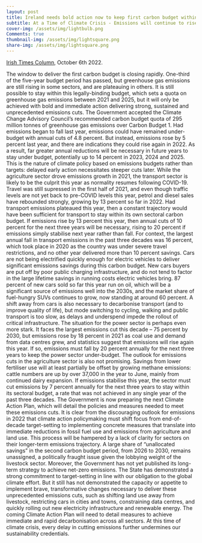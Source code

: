 ```yaml
---
layout: post
title: Ireland needs bold action now to keep first carbon budget within reach
subtitle: At a Time of Climate Crisis - Emissions will continue to rise unless immediate steps are taken
cover-img: /assets/img/lightbulb.png
Comments: true
thumbnail-img: /assets/img/lightsquare.png
share-img: /assets/img/lightsquare.png
---
```


[Irish Times Column](https://www.irishtimes.com/environment/climate-crisis/2022/10/06/bold-action-is-necessary-to-keep-first-carbon-budget-within-reach/), October 6th 2022.

The window to deliver the first carbon budget is closing rapidly. One-third of the five-year budget period has passed, but greenhouse gas emissions are still rising in some sectors, and are plateauing in others. It is still possible to stay within this legally-binding budget, which sets a quota on greenhouse gas emissions between 2021 and 2025, but it will only be achieved with bold and immediate action delivering strong, sustained and unprecedented emissions cuts.
The Government accepted the Climate Change Advisory Council’s recommended carbon budget quota of 295 million tonnes of greenhouse gas emissions over Carbon Budget 1. Had emissions began to fall last year, emissions could have remained under-budget with annual cuts of 4.8 percent.
But instead, emissions rose by 5 percent last year, and there are indications they could rise again in 2022. As a result, far greater annual reductions will be necessary in future years to stay under budget, potentially up to 14 percent in 2023, 2024 and 2025. This is the nature of climate policy based on emissions budgets rather than targets: delayed early action necessitates steeper cuts later.
While the agriculture sector drove emissions growth in 2021, the transport sector is likely to be the culprit this year as normality resumes following COVID-19. Travel was still supressed in the first half of 2021, and even though traffic levels are not yet back to pre-COVID levels this year, petrol and diesel sales have rebounded strongly, growing by 13 percent so far in 2022.
Had transport emissions plateaued this year, then a constant trajectory would have been sufficient for transport to stay within its own sectoral carbon budget. If emissions rise by 13 percent this year, then annual cuts of 10 percent for the next three years will be necessary, rising to 20 percent if emissions simply stabilise next year rather than fall. For context, the largest annual fall in transport emissions in the past three decades was 16 percent, which took place in 2020 as the country was under severe travel restrictions, and no other year delivered more than 10 percent savings.
Cars are not being electrified quickly enough for electric vehicles to deliver significant emissions savings during this carbon budget. New cars buyers are put off by poor public charging infrastructure, and do not tend to factor in the large lifetime savings in running costs electric vehicles bring. 87 percent of new cars sold so far this year run on oil, which will be a significant source of emissions well into the 2030s, and the market share of fuel-hungry SUVs continues to grow, now standing at around 60 percent.
A shift away from cars is also necessary to decarbonise transport (and to improve quality of life), but mode switching to cycling, walking and public transport is too slow, as delays and underspend impede the rollout of critical infrastructure.
The situation for the power sector is perhaps even more stark. It faces the largest emissions cut this decade – 75 percent by 2030, but emissions rose by 18 percent in 2021 as coal use and demand from data centres grew, and statistics suggest that emissions will rise again this year. If so, emissions must fall by 20 percent annually for the next three years to keep the power sector under-budget.
The outlook for emissions cuts in the agriculture sector is also not promising. Savings from lower fertiliser use will at least partially be offset by growing methane emissions: cattle numbers are up by over 37,000 in the year to June, mainly from continued dairy expansion. If emissions stabilise this year, the sector must cut emissions by 7 percent annually for the next three years to stay within its sectoral budget, a rate that was not achieved in any single year of the past three decades.
The Government is now preparing the next Climate Action Plan, which will detail the policies and measures needed to meet these emissions cuts. It is clear from the discouraging outlook for emissions in 2022 that climate action policymaking must shift focus from end-of-decade target-setting to implementing concrete measures that translate into immediate reductions in fossil fuel use and emissions from agriculture and land use.
This process will be hampered by a lack of clarity for sectors on their longer-term emissions trajectory. A large share of “unallocated savings” in the second carbon budget period, from 2026 to 2030, remains unassigned, a politically fraught issue given the lobbying weight of the livestock sector. Moreover, the Government has not yet published its long-term strategy to achieve net-zero emissions.
The State has demonstrated a strong commitment to target-setting in line with our obligation to the global climate effort. But it still has not demonstrated the capacity or appetite to implement brave, transformative changes necessary to deliver these unprecedented emissions cuts, such as shifting land use away from livestock, restricting cars in cities and towns, constraining data centres, and quickly rolling out new electricity infrastructure and renewable energy.
The coming Climate Action Plan will need to detail measures to achieve immediate and rapid decarbonisation across all sectors. At this time of climate crisis, every delay in cutting emissions further undermines our sustainability credentials.

